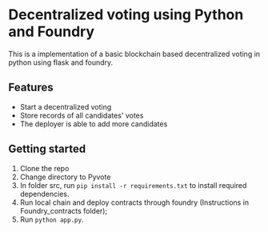 # Decentralized voting using Python and Foundry

This is a implementation of a basic blockchain based decentralized voting in python using flask and foundry.

## Features

- Start a decentralized voting
- Store records of all candidates' votes
- The deployer is able to add more candidates

## Getting started
1. Clone the repo
2. Change directory to Pyvote
3. In folder src, run `pip install -r requirements.txt` to install required dependencies.
4. Run local chain and deploy contracts through foundry (Instructions in Foundry_contracts folder);
5. Run `python app.py`.
